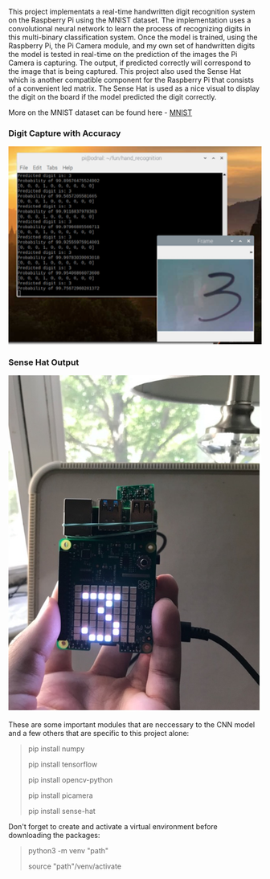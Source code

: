 This project implementats a real-time handwritten digit recognition system on the Raspberry Pi 
using the MNIST dataset. The implementation uses a convolutional neural network to learn the process 
of recognizing digits in this multi-binary classification system. Once the model is trained, using 
the Raspberry Pi, the Pi Camera module, and my own set of handwritten digits the model is tested in 
real-time on the prediction of the images the Pi Camera is capturing. The output, if predicted correctly 
will correspond to the image that is being captured. This project also used the Sense Hat which is another 
compatible component for the Raspberry Pi that consists of a convenient led matrix. The Sense Hat is used 
as a nice visual to display the digit on the board if the model predicted the digit correctly.


More on the MNIST dataset can be found here - [MNIST](https://www.tensorflow.org/datasets/catalog/mnist)

### Digit Capture with Accuracy 
![Digit Capture with Accuracy](https://github.com/landonbr/raspberrypi-digit-recognition-NN/blob/master/pics/Picture1.png)


### Sense Hat Output
![Sense Hat Output](https://github.com/landonbr/raspberrypi-digit-recognition-NN/blob/master/pics/Picture2.jpg)


These are some important modules that are neccessary to the CNN model and a few others that
are specific to this project alone:

> pip install numpy
>
> pip install tensorflow
>
> pip install opencv-python
>
> pip install picamera
>
> pip install sense-hat

Don't forget to create and activate a virtual environment before downloading the packages:

> python3 -m venv "path"
>
> source "path"/venv/activate
